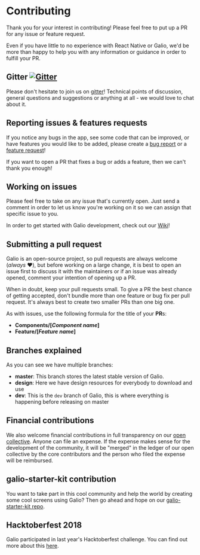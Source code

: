 # Contributing

Thank you for your interest in contributing! Please feel free to put up a PR for any issue or feature request.

Even if you have little to no experience with React Native or Galio, we'd be more than happy to help you with any information or guidance in order to fulfill your PR.

## Gitter [![Gitter](https://img.shields.io/gitter/room/nwjs/nw.js.svg)](https://gitter.im/galio-community)

Please don't hesitate to join us on [gitter](https://gitter.im/galio-community)! Technical points of discussion, general questions and suggestions or anything at all - we would love to chat about it.

## Reporting issues & features requests

If you notice any bugs in the app, see some code that can be improved, or have features you would like to be added, please create a [bug report](https://github.com/galio-org/galio/issues/new?template=bug-report---.md) or a [feature request](https://github.com/galio-org/galio/issues/new?template=feature-request---.md)!

If you want to open a PR that fixes a bug or adds a feature, then we can't thank you enough! 

## Working on issues

Please feel free to take on any issue that's currently open. Just send a comment in order to let us know you're working on it so we can assign that specific issue to you.

In order to get started with Galio development, check out our [Wiki](https://github.com/galio-org/galio/wiki)!

 ## Submitting a pull request

Galio is an open-source project, so pull requests are always welcome (_always_ ❤️), but before working on a large change, it is best to open an issue first to discuss it with the maintainers or if an issue was already opened, comment your intention of opening up a PR.

When in doubt, keep your pull requests small. To give a PR the best chance of getting accepted, don't bundle more than one feature or bug fix per pull request. It's always best to create two smaller PRs than one big one.

As with issues, use the following formula for the title of your **PR**s:
 - **Components/[_Component name_]**
 - **Feature/[_Feature name_]**

## Branches explained

As you can see we have multiple branches:
 - **master**: This branch stores the latest stable version of Galio.
 - **design**: Here we have design resources for everybody to download and use
 - **dev**: This is the `dev` branch of Galio, this is where everything is happening before releasing on master

## Financial contributions 

We also welcome financial contributions in full transparency on our [open collective](https://opencollective.com/galio).
Anyone can file an expense. If the expense makes sense for the development of the community, it will be "merged" in the ledger of our open collective by the core contributors and the person who filed the expense will be reimbursed.

## galio-starter-kit contribution

You want to take part in this cool community and help the world by creating some cool screens using Galio? Then go ahead and hope on our [galio-starter-kit repo](https://github.com/galio-org/galio-starter-kit). 

## Hacktoberfest 2018

Galio participated in last year's Hacktoberfest challenge. You can find out more about this [here](https://github.com/galio-org/galio/issues/31).
